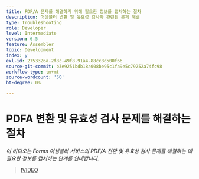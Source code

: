 ```yaml
---
title: PDF/A 문제를 해결하기 위해 필요한 정보를 캡처하는 절차
description: 어셈블러 변환 및 유효성 검사와 관련된 문제 해결
type: Troubleshooting
role: Developer
level: Intermediate
version: 6.5
feature: Assembler
topic: Development
index: y
exl-id: 2753326a-2f8c-49f8-91a4-88cc8d500f66
source-git-commit: b3e9251bdb18a008be95c1fa9e5c79252a74fc98
workflow-type: tm+mt
source-wordcount: '50'
ht-degree: 0%

---
```


# PDFA 변환 및 유효성 검사 문제를 해결하는 절차

*이 비디오는 Forms 어셈블러 서비스의 PDF/A 전환 및 유효성 검사 문제를 해결하는 데 필요한 정보를 캡처하는 단계를 안내합니다.*

>[!VIDEO](https://video.tv.adobe.com/v/335518?quality=12&learn=on)
